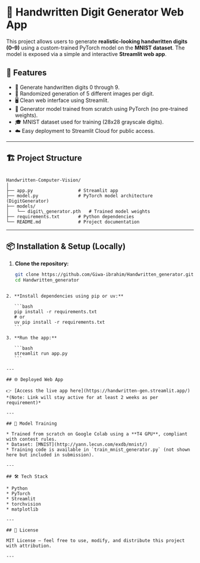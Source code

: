 # 🧠 Handwritten Digit Generator Web App

This project allows users to generate **realistic-looking handwritten digits (0–9)** using a custom-trained PyTorch model on the **MNIST dataset**. The model is exposed via a simple and interactive **Streamlit web app**.

## 🚀 Features

- 🔢 Generate handwritten digits 0 through 9.
- 🎲 Randomized generation of 5 different images per digit.
- 🖥️ Clean web interface using Streamlit.
- 🧠 Generator model trained from scratch using PyTorch (no pre-trained weights).
- 🎓 MNIST dataset used for training (28x28 grayscale digits).
- ☁️ Easy deployment to Streamlit Cloud for public access.

---

## 🏗️ Project Structure

```

Handwritten-Computer-Vision/
│
├── app.py                 # Streamlit app
├── model.py               # PyTorch model architecture (DigitGenerator)
├── models/
│   └── digit\_generator.pth   # Trained model weights
├── requirements.txt       # Python dependencies
└── README.md              # Project documentation

````

---

## 📦 Installation & Setup (Locally)

1. **Clone the repository:**
   ```bash
   git clone https://github.com/Giwa-ibrahim/Handwritten_generator.git
   cd Handwritten_generator
````

2. **Install dependencies using pip or uv:**

   ```bash
   pip install -r requirements.txt
   # or
   uv pip install -r requirements.txt
   ```

3. **Run the app:**

   ```bash
   streamlit run app.py
   ```

---

## 🌐 Deployed Web App

👉 [Access the live app here](https://handwritten-gen.streamlit.app/)
*(Note: Link will stay active for at least 2 weeks as per requirement)*

---

## 🧠 Model Training

* Trained from scratch on Google Colab using a **T4 GPU**, compliant with contest rules.
* Dataset: [MNIST](http://yann.lecun.com/exdb/mnist/)
* Training code is available in `train_mnist_generator.py` (not shown here but included in submission).

---

## 🛠️ Tech Stack

* Python
* PyTorch
* Streamlit
* torchvision
* matplotlib

---

## 📄 License

MIT License – feel free to use, modify, and distribute this project with attribution.

---

